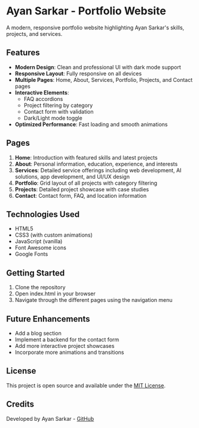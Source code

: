 # Ayan Sarkar - Portfolio Website

A modern, responsive portfolio website highlighting Ayan Sarkar's skills, projects, and services.

## Features

- **Modern Design**: Clean and professional UI with dark mode support
- **Responsive Layout**: Fully responsive on all devices
- **Multiple Pages**: Home, About, Services, Portfolio, Projects, and Contact pages
- **Interactive Elements**:
  - FAQ accordions
  - Project filtering by category
  - Contact form with validation
  - Dark/Light mode toggle
- **Optimized Performance**: Fast loading and smooth animations

## Pages

1. **Home**: Introduction with featured skills and latest projects
2. **About**: Personal information, education, experience, and interests
3. **Services**: Detailed service offerings including web development, AI solutions, app development, and UI/UX design
4. **Portfolio**: Grid layout of all projects with category filtering
5. **Projects**: Detailed project showcase with case studies
6. **Contact**: Contact form, FAQ, and location information

## Technologies Used

- HTML5
- CSS3 (with custom animations)
- JavaScript (vanilla)
- Font Awesome icons
- Google Fonts

## Getting Started

1. Clone the repository
2. Open index.html in your browser
3. Navigate through the different pages using the navigation menu

## Future Enhancements

- Add a blog section
- Implement a backend for the contact form
- Add more interactive project showcases
- Incorporate more animations and transitions

## License

This project is open source and available under the [MIT License](LICENSE).

## Credits

Developed by Ayan Sarkar - [GitHub](https://github.com/ayanonline/)
